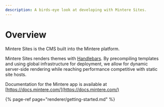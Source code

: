 ```yaml
---
description: A birds-eye look at developing with Mintere Sites.
---
```


# Overview

Mintere Sites is the CMS built into the Mintere platform.

Mintere Sites renders themes with [Handlebars](https://handlebarsjs.com/). By precompiling templates and using global infrastructure for deployment, we allow for dynamic server-side rendering while reaching performance competitive with static site hosts.

Documentation for the Mintere app is available at [https://docs.mintere.com/](https://docs.mintere.com/)

{% page-ref page="renderer/getting-started.md" %}



